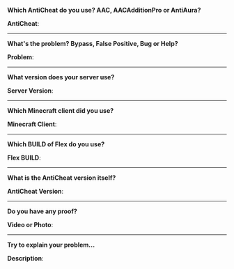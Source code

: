 **Which AntiCheat do you use? AAC, AACAdditionPro or AntiAura?**

**AntiCheat**: 

---

**What's the problem? Bypass, False Positive, Bug or Help?**

**Problem**: 

---

**What version does your server use?**

**Server Version**: 

---

**Which Minecraft client did you use?**

**Minecraft Client**: 

---

**Which BUILD of Flex do you use?**

**Flex BUILD**: 

---

**What is the AntiCheat version itself?**

**AntiCheat Version**: 

---

**Do you have any proof?**

**Video or Photo**: 

---

**Try to explain your problem...**

**Description**: 
